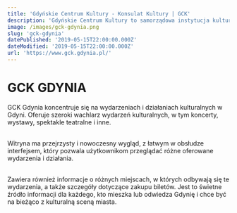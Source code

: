 ```yaml
---
title: 'Gdyńskie Centrum Kultury - Konsulat Kultury | GCK'
description: 'Gdyńskie Centrum Kultury to samorządowa instytucja kultury, która oferuje szeroki wachlarz wydarzeń kulturalnych. Znajdziesz tu teatr, koncerty, wystawy, warsztaty i wiele innych. Wejdź i przekonaj się sam!'
image: /images/gck-gdynia.png
slug: 'gck-gdynia'
datePublished: '2019-05-15T22:00:00.000Z'
dateModified: '2019-05-15T22:00:00.000Z'
url: 'https://www.gck.gdynia.pl/'
---
```


# GCK GDYNIA

GCK Gdynia koncentruje się na wydarzeniach i działaniach kulturalnych w Gdyni. 
Oferuje szeroki wachlarz wydarzeń kulturalnych, w tym koncerty, wystawy, spektakle teatralne i inne. 

\
Witryna ma przejrzysty i nowoczesny wygląd, z łatwym w obsłudze interfejsem, który pozwala użytkownikom przeglądać różne oferowane wydarzenia i działania.

\
Zawiera również informacje o różnych miejscach, w których odbywają się te wydarzenia, a także szczegóły dotyczące zakupu biletów. 
Jest to świetne źródło informacji dla każdego, kto mieszka lub odwiedza Gdynię i chce być na bieżąco z kulturalną sceną miasta.